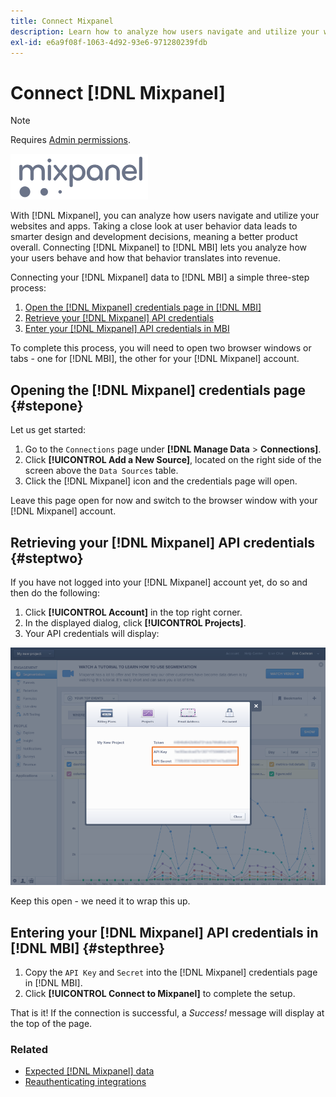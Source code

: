 ```yaml
---
title: Connect Mixpanel
description: Learn how to analyze how users navigate and utilize your websites and apps.
exl-id: e6a9f08f-1063-4d92-93e6-971280239fdb
---
```

# Connect [!DNL Mixpanel] 

>[!NOTE]
>
>Requires [Admin permissions](../../../administrator/user-management/user-management.md).

![](../../../assets/Mixpanel_logo.png)

With [!DNL Mixpanel], you can analyze how users navigate and utilize your websites and apps. Taking a close look at user behavior data leads to smarter design and development decisions, meaning a better product overall. Connecting [!DNL Mixpanel] to [!DNL MBI] lets you analyze how your users behave and how that behavior translates into revenue.

Connecting your [!DNL Mixpanel] data to [!DNL MBI] a simple three-step process:

1. [Open the [!DNL Mixpanel] credentials page in [!DNL MBI]](#stepone)
1. [Retrieve your [!DNL Mixpanel] API credentials](#steptwo)
1. [Enter your [!DNL Mixpanel] API credentials in MBI](#stepthree)

To complete this process, you will need to open two browser windows or tabs - one for [!DNL MBI], the other for your [!DNL Mixpanel] account.

## Opening the [!DNL Mixpanel] credentials page {#stepone}

Let us get started:

1. Go to the `Connections` page under **[!DNL Manage Data** > **Connections]**.
1. Click **[!UICONTROL Add a New Source]**, located on the right side of the screen above the `Data Sources` table.
1. Click the [!DNL Mixpanel] icon and the credentials page will open.

Leave this page open for now and switch to the browser window with your [!DNL Mixpanel] account.

## Retrieving your [!DNL Mixpanel] API credentials {#steptwo}

If you have not logged into your [!DNL Mixpanel] account yet, do so and then do the following:

1. Click **[!UICONTROL Account]** in the top right corner.
1. In the displayed dialog, click **[!UICONTROL Projects]**.
1. Your API credentials will display:

![Retrieving Mixpanel API credentials](../../../assets/Mixpanel_API_creds.png)

Keep this open - we need it to wrap this up.

## Entering your [!DNL Mixpanel] API credentials in [!DNL MBI] {#stepthree}

1. Copy the `API Key` and `Secret` into the [!DNL Mixpanel] credentials page in [!DNL MBI].
1. Click **[!UICONTROL Connect to Mixpanel]** to complete the setup.

That is it! If the connection is successful, a _Success!_ message will display at the top of the page.

### Related

* [Expected [!DNL Mixpanel] data](../integrations/mixpanel-data.md)
* [Reauthenticating integrations](https://support.magento.com/hc/en-us/articles/360016733151)
